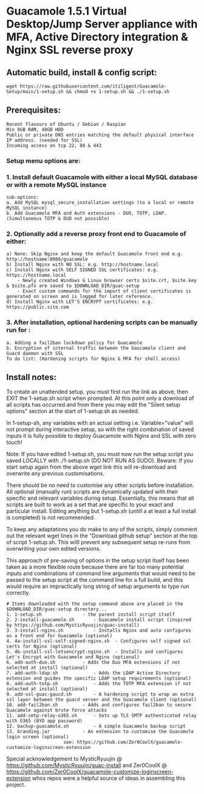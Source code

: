 # Guacamole 1.5.1 Virtual Desktop/Jump Server appliance with MFA, Active Directory integration & Nginx SSL reverse proxy

## Automatic build, install & config script:

    wget https://raw.githubusercontent.com/itiligent/Guacamole-Setup/main/1-setup.sh && chmod +x 1-setup.sh && ./1-setup.sh

## Prerequisites:

	Recent flavours of Ubuntu / Debian / Raspian 
 	Min 8GB RAM, 40GB HDD
	Public or private DNS entries matching the default physical interface IP address. (needed for SSL) 
	Incoming access on tcp 22, 80 & 443

### Setup menu options are:
	
### 1. Install default Guacamole with either a local MySQL database or with a remote MySQL instance 
	sub-options:
	a. Add MySQL mysql_secure_installation settings (to a local or remote MySQL instance)
	b. Add Guacamole MFA and Auth extensions - DUO, TOTP, LDAP. (Simultaneous TOTP & DUO not possible)
	
	
### 2. Optionally add a reverse proxy front end to Guacamole of either:
	a) None: Skip Nginx and keep the default Guacamole front end e.g. http://hostname:8080/guacamole
	b) Install Nginx with NO SSL: e.g. http://hostname.local
	c) Install Nginx with SELF SIGNED SSL certificates: e.g. https://hostname.local
		- Newly created Windows & Linux browser certs $site.crt, $site.key & $site.pfx are saved to $DOWNLOAD_DIR/guac-setup
		- Exact custom commands for the import of client certificates is generated on screen and is logged for later reference.
	d) Install Nginx with LET'S ENCRYPT certificates: e.g. https://public.site.com
	
### 3. After installation, optional hardening scripts can be manually run for :
	a. Adding a fail2ban lockdown policy for Guacamole
	b. Encryption of internal traffic between the Gaucamole client and Guacd daemon with SSL 
	To do list: (Hardening scripts for Nginx & MFA for shell access)

## Install notes:

To create an unattended setup, you must first run the link as above, then EXIT the 1-setup.sh script when prompted.
At this point only a download of all scripts has occurred and from there you may edit the "Silent setup options" 
section at the start of 1-setup.sh as needed. 

In 1-setup-sh, any variables with an actual setting i.e. Variable="value" will not prompt during interactive setup, 
so with the right combination of saved inputs it is fully possible to deploy Guacamole with Nginx and SSL with zero touch!

Note: If you have edited 1-setup.sh, you must now run the setup script you saved LOCALLY with ./1-setup.sh (DO NOT RUN AS SUDO). 
Beware: If you start setup again from the above wget link this will re-download and overwrite any previous customisations. 

There should be no need to customise any other scripts before installation. All optional (manually run) scripts are 
dynamically updated with their specific and relevant variables during setup. Essentially, this means that all scripts are built 
to work as a set that are specific to your exact and particular install. Editing anything but 1-setup.sh (untill a at least a full install 
is completed) is not recommended.

To keep any adaptations you do make to any of the scripts, simply comment out the relevant wget lines in the "Download github setup" 
section at the top of script 1-setup.sh. This willl prevent any subsequent setup re-runs from overwriting your own edited versions.
 
This approach of pre-saving of options in the setup script itself has been taken as a more flexible route because there are far too 
many potential inputs and combinations of command line arguments that would need to be passed to the setup script at the command line for 
a full build, and this would require an impractically long string of setup arguments to type run correctly.

	# Items downloaded with the setup command above are placed in the $DOWNLOAD_DIR/guac-setup directory...
	1. 1-setup.sh				- the parent install script itself
	2. 2-install-guacamole.sh 		- Guacamole install script (inspired by https://github.com/MysticRyuujin/guac-install)
	3. 3-install-nginx.sh 			- Installs Nginx and auto configures as a front end for Guacamole (optional)
	4. 4a-install-ssl-self-signed-nginx.sh 	- Configures self signed ssl certs for Nginx (optional)
	5. 4b-install-ssl-letsencrypt-nginx.sh 	- Installs and configures Let's Encrypt with Guacamole and Nginx (optional)
	6. add-auth-duo.sh 			- Adds the Duo MFA extensions if not selected at install (optional)
	7. add-auth-ldap.sh 			- Adds the LDAP Active Directory extension and guides the specific LDAP setup requirements (optional)
	8. add-auth-totp.sh 			- Adds the TOTP MFA extension if not selected at install (optional)
	9. add-ssl-guac-gaucd.sh 		- A hardening script to wrap an extra ssl layer between the guacd server and the Guacamole client (optional)
	10. add-fail2ban.sh			- Adds and configures fail2ban to secure Guacamole against brute force attacks
	11. add-smtp-relay-o365.sh		- Sets up TLS SMTP authenticated relay with O365 (BYO app password)  
	12. backup-guacamole.sh			- A simple Guacamole backup script 
	13. branding.jar			- An extension to customise the Guacomole login screen (optional) 
	  					 see: https://github.com/Zer0CoolX/guacamole-customize-loginscreen-extension
 
Special acknowledgement to MysticRyuujin @ https://github.com/MysticRyuujin/guac-install and 
Zer0CoolX @ https://github.com/Zer0CoolX/guacamole-customize-loginscreen-extension whos repos were a helpful source of ideas in assembling this project. 
